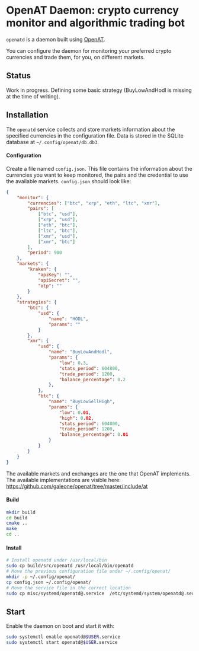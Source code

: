 # OpenAT Daemon: crypto currency monitor and algorithmic trading bot

`openatd` is a daemon built using [OpenAT](https://github.com/galeone/openat).

You can configure the daemon for monitoring your preferred crypto currencies and trade them, for you, on different markets.

## Status

Work in progress. Defining some basic strategy (BuyLowAndHodl is missing at the time of writing).

## Installation

The `openatd` service collects and store markets information about the specified currencies in the configuration file. Data is stored in the SQLite database at `~/.config/openat/db.db3`.

#### Configuration

Create a file named `config.json`. This file contains the information about the currencies you want to keep monitored, the pairs and the credential to use the available markets.
`config.json` should look like:

```json
{
    "monitor": {
        "currencies": ["btc", "xrp", "eth", "ltc", "xmr"],
        "pairs": [
            ["btc", "usd"],
            ["xrp", "usd"],
            ["eth", "btc"],
            ["ltc", "btc"],
            ["xmr", "usd"],
            ["xmr", "btc"]
        ],
        "period": 900
    },
    "markets": {
        "kraken": {
            "apiKey": "",
            "apiSecret": "",
            "otp": ""
        }
    },
    "strategies": {
        "btc": {
            "usd": {
                "name": "HODL",
                "params": ""
            }
        },
        "xmr": {
            "usd": {
                "name": "BuyLowAndHodl",
                "params": {
                    "low": 0.3,
                    "stats_period": 604800,
                    "trade_period": 1200,
                    "balance_percentage": 0.2
                },
            },
            "btc": {
                "name": "BuyLowSellHigh",
                "params": {
                    "low": 0.01,
                    "high": 0.02,
                    "stats_period": 604800,
                    "trade_period": 1200,
                    "balance_percentage": 0.01
                }
            }
        }
    }
}
```

The available markets and exchanges are the one that OpenAT implements. The available implementations are visible here: https://github.com/galeone/openat/tree/master/include/at

#### Build

```bash
mkdir build
cd build
cmake ..
make
cd ..
```

#### Install

```bash
# Install openatd under /usr/local/bin
sudo cp build/src/openatd /usr/local/bin/openatd
# Move the previous configuration file under ~/.config/openat/
mkdir -p ~/.config/openat/
cp config.json ~/.config/openat/
# Move the service file in the correct location
sudo cp misc/systemd/openatd@.service  /etc/systemd/system/openatd@.service
```

## Start

Enable the daemon on boot and start it with:

```bash
sudo systemctl enable openatd@$USER.service
sudo systemctl start openatd@$USER.service
```

<!--
## Auto Trader: strategies
TODO
-->
